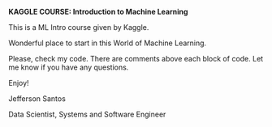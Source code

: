 **KAGGLE COURSE: Introduction to Machine Learning**

This is a ML Intro course given by Kaggle. 

Wonderful place to start in this World of Machine Learning.

Please, check my code. There are comments above each block of code.
Let me know if you have any questions.

Enjoy!


Jefferson Santos

Data Scientist, Systems and Software Engineer
